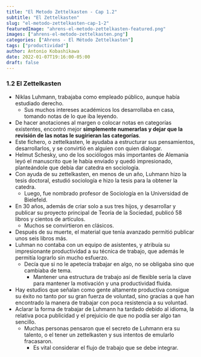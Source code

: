 ```yaml
---
title: "El Metodo Zettelkasten - Cap 1.2"
subtitle: "El Zettelkasten"
slug: "el-metodo-zettelkasten-cap-1-2"
featuredImage: "ahrens-el-metodo-zettelkasten-featured.png"
images: ["ahrens-el-metodo-zettelkasten.png"]
categories: ["Ahrens - El Método Zettelkasten"]
tags: ["productividad"]
author: Antonio Kobashikawa
date: 2022-01-07T19:16:00-05:00
draft: false
---
```


<!--more-->

### 1.2 El Zettelkasten
- Niklas Luhmann, trabajaba como empleado público, aunque había estudiado derecho.
	- Sus muchos intereses académicos los desarrollaba en casa, tomando notas de lo que iba leyendo.
- De hacer anotaciones al margen o colocar notas en categorías existentes, encontró mejor **simplemente numerarlas y dejar que la revisión de las notas le sugirieran las categorías**.
- Este fichero, o zettelkasten, le ayudaba a estructurar sus pensamientos, desarrollarlos, y se convirtió en alguien con quien dialogar.
- Helmut Schesky, uno de los sociólogos más importantes de Alemania leyó el manuscrito que le había enviado y quedó impresionado, planteándole que debía dar catedra en sociología.
- Con ayuda de su zettelkasten, en menos de un año, Luhmann hizo la tesis doctoral, estudió sociología e hizo la tesis para la obtener la catedra.
	- Luego, fue nombrado profesor de Sociología en la Universidad de Bielefeld.
- En 30 años, además de criar solo a sus tres hijos, y desarrollar y publicar su proyecto principal de Teoría de la Sociedad, publicó 58 libros y cientos de artículos.
	- Muchos se convirtieron en clásicos.
- Después de su muerte, el material que tenía avanzado permitió publicar unos seis libros más.
- Luhman no contaba con un equipo de asistentes, y atribuía su impresionante productividad a su técnica de trabajo, que además le permitía lograrlo sin mucho esfuerzo.
	- Decía que si no le apetecía trabajar en algo, no se obligaba sino que cambiaba de tema.
		- Mantener una estructura de trabajo así de flexible sería la clave para mantener la motivación y una productividad fluida.
- Hay estudios que señalan como gente altamente productiva consigue su éxito no tanto por su gran fuerza de voluntad, sino gracias a que han encontrado la manera de trabajar con poca resistencia a su voluntad.
- Aclarar la forma de trabajar de Luhmann ha tardado debido al idioma, la relativa poca publicidad y el prejuicio de que no podía ser algo tan sencillo.
	- Muchas personas pensaron que el secreto de Luhmann era su talento, o el tener un zettelkasten y sus intentos de emularlo fracasaron.
		- Es vital considerar el flujo de trabajo que se debe integrar.